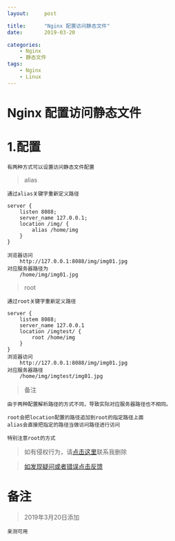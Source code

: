 ```yaml
---
layout:     post

title:      "Nginx 配置访问静态文件"
date:       2019-03-20

categories:
    - Nginx
    - 静态文件
tags:
    - Nginx
    - Linux
---
```


# Nginx 配置访问静态文件
# 1.配置

    有两种方式可以设置访问静态文件配置
<!-- more -->
>alias

    通过alias关键字重新定义路径

    server {
        listen 8088;
        server_name 127.0.0.1;
        location /img/ {
            alias /home/img
        }
    }

    浏览器访问
        http://127.0.0.1:8088/img/img01.jpg
    对应服务器路径为
        /home/img/img01.jpg

>root

    通过root关键字重新定义路径

    server {
        listem 8088;
        server_name 127.0.0.1
        location /imgtest/ {
            root /home/img
        }
    }
    浏览器访问
        http://127.0.0.1:8088/img/img01.jpg
    对应服务器路径
        /home/img/imgtest/img01.jpg

>备注

    由于两种配置解析路径的方式不同，导致实际对应服务器路径也不相同。

    root会把location配置的路径追加到root的指定路径上面
    alias会直接把指定的路径当做访问路径进行访问

    特别注意root的方式


>如有侵权行为，请[点击这里](https://github.com/cooper-q/MattMeng_hexo/issues)联系我删除

>[如发现疑问或者错误点击反馈](https://github.com/cooper-q/MattMeng_hexo/issues)

# 备注

>2019年3月20日添加

    亲测可用

